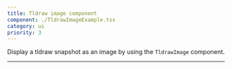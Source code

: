 ```yaml
---
title: Tldraw image component
component: ./TldrawImageExample.tsx
category: ui
priority: 3
---
```


Display a tldraw snapshot as an image by using the `TldrawImage` component.

---
